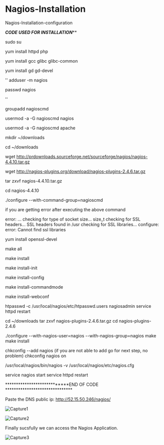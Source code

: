 # Nagios-Installation
Nagios-Installation-configuration

*****************CODE USED FOR INSTALLATION*******************

sudo su

yum install httpd php

yum install gcc glibc glibc-common

yum install gd gd-devel

''
adduser -m nagios

passwd nagios


''

groupadd nagioscmd

usermod -a -G nagioscmd nagios

usermod -a -G nagioscmd apache


mkdir ~/downloads

cd ~/downloads


wget http://prdownloads.sourceforge.net/sourceforge/nagios/nagios-4.4.10.tar.gz

wget http://nagios-plugins.org/download/nagios-plugins-2.4.6.tar.gz


tar zxvf nagios-4.4.10.tar.gz

cd nagios-4.4.10


./configure --with-command-group=nagioscmd


if you are getting error after executing the above command  

error: 
...
checking for type of socket size... size_t
checking for SSL headers... SSL headers found in /usr
checking for SSL libraries... configure: error: Cannot find ssl libraries


yum install openssl-devel

make all


make install

make install-init

make install-config

make install-commandmode


make install-webconf


htpasswd -c /usr/local/nagios/etc/htpasswd.users nagiosadmin
service httpd restart


cd ~/downloads
tar zxvf nagios-plugins-2.4.6.tar.gz
cd nagios-plugins-2.4.6

./configure --with-nagios-user=nagios --with-nagios-group=nagios
make
make install


chkconfig --add nagios (if you are not able to add go for next step, no problem)
chkconfig nagios on

/usr/local/nagios/bin/nagios -v /usr/local/nagios/etc/nagios.cfg

service nagios start
service httpd restart

****************************END OF CODE *******************************

Paste the DNS public ip:
http://52.15.50.246/nagios/

![Capture1](https://github.com/RitikPyCode/Nagios-Installation/assets/69500530/3eb71500-5918-46ec-add2-8d6609ebc65b)


![Capture2](https://github.com/RitikPyCode/Nagios-Installation/assets/69500530/5beceef1-cb03-40f1-b814-8ccffd7d3b18)



Finally sucsfully we can access the Nagios Application.

![Capture3](https://github.com/RitikPyCode/Nagios-Installation/assets/69500530/b9ee03d2-e094-48e2-a35b-f12d42882842)



